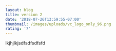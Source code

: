 ```yaml
---
layout: blog
title: version 2
date: '2018-07-26T13:59:55-07:00'
thumbnail: /images/uploads/vc_logo_only_96.png
rating: '7'
---
```

lkjhjlkjsdfsdfsdfsfd
